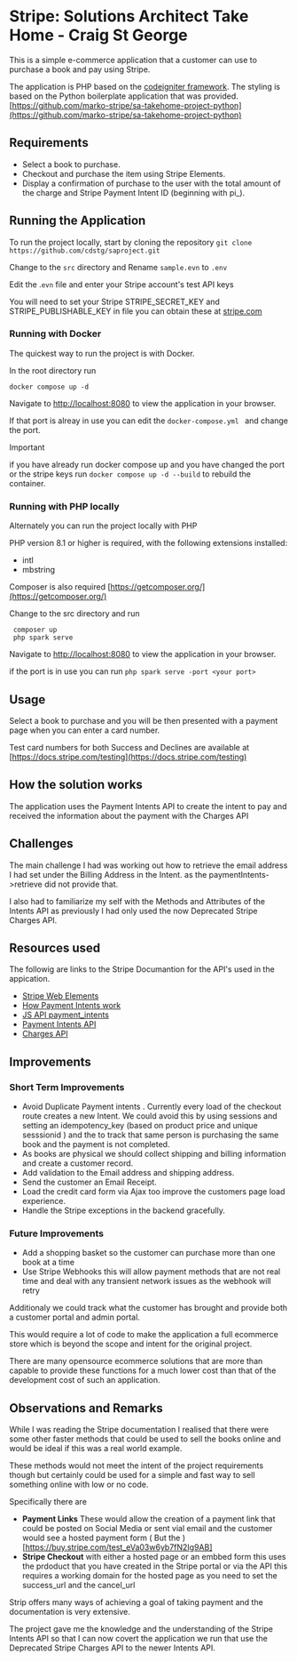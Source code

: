 # Stripe: Solutions Architect Take Home - Craig St George

This is a simple e-commerce application that a customer can use to purchase a book and pay using Stripe.

The application is PHP based on the [codeigniter framework](https://codeigniter.com/). The styling is based on the Python boilerplate application that was provided. 
[https://github.com/marko-stripe/sa-takehome-project-python](https://github.com/marko-stripe/sa-takehome-project-python)


## Requirements 
- Select a book to purchase.
- Checkout and purchase the item using Stripe Elements.
- Display a confirmation of purchase to the user with the total amount of the charge and Stripe Payment Intent ID (beginning with pi_).

## Running the Application

To run the project locally, start by cloning the repository `git clone https://github.com/cdstg/saproject.git`

Change to the `src` directory and Rename `sample.evn` to `.env`

Edit the .`evn` file and enter your Stripe account's test API keys

You will need to set your Stripe STRIPE_SECRET_KEY  and STRIPE_PUBLISHABLE_KEY
in file you can obtain these at  [stripe.com](https://dashboard.stripe.com/login/)

### Running with Docker
The quickest way to run the project is with Docker.

In the root directory run 

`docker compose up -d`

Navigate to [http://localhost:8080](http://localhost:8080) to view the application in your browser.

If that port is alreay in use you can edit the `docker-compose.yml
` and change  the port.

> [!IMPORTANT]
> if you have already run docker compose up  and you have changed the port or the stripe keys
> run `docker compose up -d --build` to rebuild the container.

### Running with PHP locally
Alternately you can run the project locally with PHP

PHP version 8.1 or higher is required, with the following extensions installed:

- intl
- mbstring

Composer is also required  [https://getcomposer.org/](https://getcomposer.org/)

Change to the src directory and run

```
 composer up
 php spark serve 
  ```
Navigate to [http://localhost:8080](http://localhost:8080) to view the application in your browser.

if the port is in use you can run `php spark serve -port <your port>`

## Usage
Select a book to purchase and you will be then presented with a payment page when you can enter a card number.

Test card numbers for both Success and Declines are available at 
[https://docs.stripe.com/testing](https://docs.stripe.com/testing)


##

## How the solution works

The application uses the Payment Intents API to create the intent to pay and received the information about the payment with the Charges API

## Challenges
The main challenge I had was working out how to retrieve the email address I had set under the Billing Address in the Intent.
as the paymentIntents->retrieve did not provide that.

I also had to familiarize my self with the Methods and Attributes of the Intents API as previously I had only used the now Deprecated Stripe Charges API.


## Resources used

The followig are links to the Stripe Documantion for the API's used in the appication.

- [Stripe Web Elements](https://docs.stripe.com/payments/elements)
- [How Payment Intents work](https://docs.stripe.com/payments/paymentintents/lifecycle)
- [JS API payment_intents](https://docs.stripe.com/js/payment_intents)
- [Payment Intents API](https://docs.stripe.com/api/payment_intents)
- [Charges API ](https://docs.stripe.com/api/charges)


## Improvements 

### Short Term Improvements

- Avoid Duplicate Payment intents . Currently every load of the checkout route creates a new Intent. 
We could avoid this by using sessions and setting an idempotency_key (based on product price and unique sesssionid ) and the to track that same person is purchasing the same book and the payment is not completed.
- As books are physical we should collect shipping and billing information and create a customer record.
- Add validation to the Email address and shipping address.
- Send the customer an Email Receipt.
- Load the  credit card form via Ajax too improve the customers page load experience.
- Handle the Stripe exceptions in the backend gracefully.

### Future Improvements
- Add a shopping basket so the customer can purchase more than one book at a time
- Use Stripe Webhooks this will allow payment methods that are not real time and deal with any transient network issues as the webhook will retry 

Additionaly we could track what the customer has brought and provide both a customer portal and admin portal.

This would require a lot of code to make the application a full ecommerce store which is beyond the scope and intent for the original project.

There are many opensource ecommerce solutions that are more than capable to provide these functions for a much lower cost than that of the development cost of such an application.  

## Observations and Remarks
While I was reading the Stripe documentation I realised that there were some other faster methods that could be used to sell the books online and would be ideal if this was a real world example.

These methods would not meet the intent of the project requirements though but certainly could be used for a simple and fast way to sell something online with low or no code.

Specifically there are

-  __Payment Links__  These would allow the creation of a payment link that could be posted  on Social Media or sent  vial email and the customer would see a hosted payment form
  ( But  the  )[https://buy.stripe.com/test_eVa03w6yb7fN2Ig9AB]
- __Stripe Checkout__  with either a hosted page or an embbed  form this uses the prdoduct that you have created in the Stripe portal or via the API this requires a working domain for the hosted page as you need to set the success_url and the cancel_url

Strip offers many ways of achieving a goal of taking payment and the documentation is very extensive.

The project gave me the knowledge and the understanding of the Stripe Intents API so that I can now covert the application we run that use the Deprecated Stripe Charges API to the newer Intents API.






